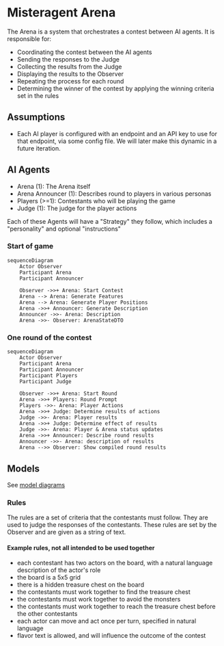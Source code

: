 # Misteragent Arena

The Arena is a system that orchestrates a contest between AI agents. It is responsible for:

- Coordinating the contest between the AI agents
- Sending the responses to the Judge
- Collecting the results from the Judge
- Displaying the results to the Observer
- Repeating the process for each round
- Determining the winner of the contest by applying the winning criteria set in the rules

## Assumptions
- Each AI player is configured with an endpoint and an API key to use for that endpoint, via some config file. We will later make this dynamic in a future iteration.

## AI Agents

- Arena (1): The Arena itself
- Arena Announcer (1): Describes round to players in various personas
- Players (>=1): Contestants who will be playing the game
- Judge (1): The judge for the player actions

Each of these Agents will have a "Strategy" they follow, which includes a "personality" and optional "instructions"

### Start of game

```mermaid
sequenceDiagram
    Actor Observer
    Participant Arena
    Participant Announcer

    Observer ->>+ Arena: Start Contest
    Arena --> Arena: Generate Features
    Arena --> Arena: Generate Player Positions
    Arena ->>+ Announcer: Generate Description
    Announcer ->>- Arena: Description
    Arena ->>- Observer: ArenaStateDTO
```

### One round of the contest

```mermaid
sequenceDiagram
    Actor Observer
    Participant Arena
    Participant Announcer
    Participant Players
    Participant Judge
 
    Observer ->>+ Arena: Start Round
    Arena ->>+ Players: Round Prompt
    Players ->>- Arena: Player Actions
    Arena ->>+ Judge: Determine results of actions
    Judge ->>- Arena: Player results
    Arena ->>+ Judge: Determine effect of results
    Judge ->>- Arena: Player & Arena status updates
    Arena ->>+ Announcer: Describe round results
    Announcer ->>- Arena: description of results
    Arena -->> Observer: Show compiled round results
```
## Models

See [model diagrams](./model-diagrams.md)

### Rules

The rules are a set of criteria that the contestants must follow. They are used to judge the responses of the contestants. These rules are set by the Observer and are given as a string of text.

#### Example rules, not all intended to be used together
- each contestant has two actors on the board, with a natural language description of the actor's role
- the board is a 5x5 grid
- there is a hidden treasure chest on the board
- the contestants must work together to find the treasure chest
- the contestants must work together to avoid the monsters
- the contestants must work together to reach the treasure chest before the other contestants
- each actor can move and act once per turn, specified in natural language
- flavor text is allowed, and will influence the outcome of the contest


